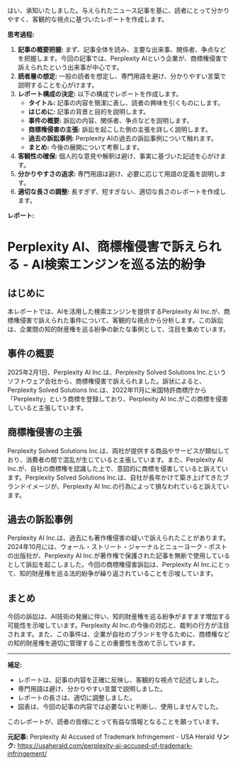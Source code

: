 はい、承知いたしました。与えられたニュース記事を基に、読者にとって分かりやすく、客観的な視点に基づいたレポートを作成します。

**思考過程:**

1.  **記事の概要把握:** まず、記事全体を読み、主要な出来事、関係者、争点などを把握します。今回の記事では、Perplexity AIという企業が、商標権侵害で訴えられたという出来事が中心です。
2.  **読者層の想定:** 一般の読者を想定し、専門用語を避け、分かりやすい言葉で説明することを心がけます。
3.  **レポート構成の決定:** 以下の構成でレポートを作成します。
    *   **タイトル:** 記事の内容を簡潔に表し、読者の興味を引くものにします。
    *   **はじめに:** 記事の背景と目的を説明します。
    *   **事件の概要:** 訴訟の内容、関係者、争点などを説明します。
    *   **商標権侵害の主張:** 訴訟を起こした側の主張を詳しく説明します。
    *   **過去の訴訟事例:** Perplexity AIの過去の訴訟事例について触れます。
    *   **まとめ:** 今後の展開について考察します。
4.  **客観性の確保:** 個人的な意見や解釈は避け、事実に基づいた記述を心がけます。
5.  **分かりやすさの追求:** 専門用語は避け、必要に応じて用語の定義を説明します。
6.  **適切な長さの調整:** 長すぎず、短すぎない、適切な長さのレポートを作成します。

**レポート:**

# Perplexity AI、商標権侵害で訴えられる - AI検索エンジンを巡る法的紛争

## はじめに

本レポートでは、AIを活用した検索エンジンを提供するPerplexity AI Inc.が、商標権侵害で訴えられた事件について、客観的な視点から分析します。この訴訟は、企業間の知的財産権を巡る紛争の新たな事例として、注目を集めています。

## 事件の概要

2025年2月1日、Perplexity AI Inc.は、Perplexity Solved Solutions Inc.というソフトウェア会社から、商標権侵害で訴えられました。訴状によると、Perplexity Solved Solutions Inc.は、2022年11月に米国特許商標庁から「Perplexity」という商標を登録しており、Perplexity AI Inc.がこの商標を侵害していると主張しています。

## 商標権侵害の主張

Perplexity Solved Solutions Inc.は、両社が提供する商品やサービスが類似しており、消費者の間で混乱が生じていると主張しています。また、Perplexity AI Inc.が、自社の商標権を認識した上で、意図的に商標を侵害していると訴えています。Perplexity Solved Solutions Inc.は、自社が長年かけて築き上げてきたブランドイメージが、Perplexity AI Inc.の行為によって損なわれていると訴えています。

## 過去の訴訟事例

Perplexity AI Inc.は、過去にも著作権侵害の疑いで訴えられたことがあります。2024年10月には、ウォール・ストリート・ジャーナルとニューヨーク・ポストの出版社が、Perplexity AI Inc.が著作権で保護された記事を無断で使用しているとして訴訟を起こしました。今回の商標権侵害訴訟は、Perplexity AI Inc.にとって、知的財産権を巡る法的紛争が繰り返されていることを示唆しています。

## まとめ

今回の訴訟は、AI技術の発展に伴い、知的財産権を巡る紛争がますます増加する可能性を示唆しています。Perplexity AI Inc.の今後の対応と、裁判の行方が注目されます。また、この事件は、企業が自社のブランドを守るために、商標権などの知的財産権を適切に管理することの重要性を改めて示しています。

---

**補足:**

*   レポートは、記事の内容を正確に反映し、客観的な視点で記述しました。
*   専門用語は避け、分かりやすい言葉で説明しました。
*   レポートの長さは、適切に調整しました。
*   図表は、今回の記事の内容では必要ないと判断し、使用しませんでした。

このレポートが、読者の皆様にとって有益な情報となることを願っています。


**元記事:** Perplexity AI Accused of Trademark Infringement - USA Herald
**リンク:** https://usaherald.com/perplexity-ai-accused-of-trademark-infringement/